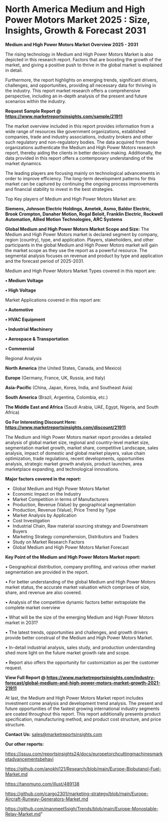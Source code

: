 # North America Medium and High Power Motors Market 2025 : Size, Insights, Growth & Forecast 2031

<Strong> Medium and High Power Motors Market Overview 2025 - 2031</strong>

The rising technology in Medium and High Power Motors Market is also depicted in this research report. Factors that are boosting the growth of the market, and giving a positive push to thrive in the global market is explained in detail.

Furthermore, the report highlights on emerging trends, significant drivers, challenges, and opportunities, providing all necessary data for thriving in the industry. This report market research offers a comprehensive perspective, including an in-depth analysis of the present and future scenarios within the industry.

<strong>Request Sample Report @ <a href=https://www.marketreportsinsights.com/sample/21911>https://www.marketreportsinsights.com/sample/21911</a></strong>

The market overview included in this report provides information from a wide range of resources like government organizations, established companies, trade and industry associations, industry brokers and other such regulatory and non-regulatory bodies. The data acquired from these organizations authenticate the Medium and High Power Motors research report, thereby aiding the clients in better decision making. Additionally, the data provided in this report offers a contemporary understanding of the market dynamics.

The leading players are focusing mainly on technological advancements in order to improve efficiency. The long-term development patterns for this market can be captured by continuing the ongoing process improvements and financial stability to invest in the best strategies.

Top Key players of Medium and High Power Motors Market are:

<strong>Siemens, Johnson Electric Holdings, Ametek, Asmo, Baldor Electric, Brook Crompton, Danaher Motion, Regal Beloit, Franklin Electric, Rockwell Automation, Allied Motion Technologies, ARC Systems</strong>

<strong><b>Global Medium and High Power Motors Market Scope and Size:</b></strong>
The Medium and High Power Motors market is declared segment by company, region (country), type, and application. Players, stakeholders, and other participants in the global Medium and High Power Motors market will gain the market scope as they use the report as a powerful resource. The segmental analysis focuses on revenue and product by type and application and the forecast period of 2025-2031.

Medium and High Power Motors Market Types covered in this report are:

<strong>• Medium Voltage

• High Voltage</strong>

Market Applications covered in this report are:

<strong>• Automotive

• HVAC Equipment

• Industrial Machinery

• Aerospace & Transportation

• Commercial</strong> 

Regional Analysis

<strong>North America</strong> (the United States, Canada, and Mexico)

<strong>Europe</strong> (Germany, France, UK, Russia, and Italy)

<strong>Asia-Pacific</strong> (China, Japan, Korea, India, and Southeast Asia)

<strong>South America</strong> (Brazil, Argentina, Colombia, etc.)

<strong>The Middle East and Africa</strong> (Saudi Arabia, UAE, Egypt, Nigeria, and South Africa)

<strong>Go For Interesting Discount Here: <a href=https://www.marketreportsinsights.com/discount/21911>https://www.marketreportsinsights.com/discount/21911</a></strong>

The Medium and High Power Motors market report provides a detailed analysis of global market size, regional and country-level market size, segmentation market growth, market share, competitive Landscape, sales analysis, impact of domestic and global market players, value chain optimization, trade regulations, recent developments, opportunities analysis, strategic market growth analysis, product launches, area marketplace expanding, and technological innovations.

<strong><b>Major factors covered in the report:</b></strong>
<ul>
  <li>Global Medium and High Power Motors Market </li>
  <li>Economic Impact on the Industry</li>
  <li>Market Competition in terms of Manufacturers</li>
  <li>Production, Revenue (Value) by geographical segmentation</li>
  <li>Production, Revenue (Value), Price Trend by Type</li>
  <li>Market Analysis by Application</li>
  <li>Cost Investigation</li>
  <li>Industrial Chain, Raw material sourcing strategy and Downstream Buyers</li>
  <li>Marketing Strategy comprehension, Distributors and Traders</li>
  <li>Study on Market Research Factors</li>
  <li>Global Medium and High Power Motors Market Forecast</li>
</ul>

<strong><b>Key Point of the Medium and High Power Motors Market report:</b></strong>

• Geographical distribution, company profiling, and various other market segmentation are provided in the report.

• For better understanding of the global Medium and High Power Motors market status, the accurate market valuation which comprises of size, share, and revenue are also covered.

• Analysis of the competitive dynamic factors better extrapolate the complete market overview

• What will be the size of the emerging Medium and High Power Motors market in 2031?

• The latest trends, opportunities and challenges, and growth drivers provide better construal of the Medium and High Power Motors Market.

• In-detail industrial analysis, sales study, and production understanding shed more light on the future market growth rate and scope.

• Report also offers the opportunity for customization as per the customer request.

<strong><b>View Full Report @ <a href=https://www.marketreportsinsights.com/industry-forecast/global-medium-and-high-power-motors-market-growth-2021-21911>https://www.marketreportsinsights.com/industry-forecast/global-medium-and-high-power-motors-market-growth-2021-21911</a></b></strong>


At last, the Medium and High Power Motors Market report includes investment come analysis and development trend analysis. The present and future opportunities of the fastest growing international industry segments are coated throughout this report. This report additionally presents product specification, manufacturing method, and product cost structure, and price structure.

<strong>Contact Us:</strong>
sales@marketreportsinsights.com

<strong>Our other reports:</strong>

<a href=https://issuu.com/reportsinsights24/docs/europetorchcuttingmachinesmarketadvancementsbehavi>https://issuu.com/reportsinsights24/docs/europetorchcuttingmachinesmarketadvancementsbehavi</a>

<a href=https://github.com/anokhi121/Research/blob/main/Europe-Biobutanol-Fuel-Market.md>https://github.com/anokhi121/Research/blob/main/Europe-Biobutanol-Fuel-Market.md</a>

<a href=https://tanomuno.com/illust/489138>https://tanomuno.com/illust/489138</a>

<a href=https://github.com/cargo2301/marketing-strategy/blob/main/Europe-Aircraft-Runway-Generators-Market.md>https://github.com/cargo2301/marketing-strategy/blob/main/Europe-Aircraft-Runway-Generators-Market.md</a>

<a href=https://github.com/manmeet5sigh/Trends/blob/main/Europe-Monostable-Relay-Market.md>https://github.com/manmeet5sigh/Trends/blob/main/Europe-Monostable-Relay-Market.md</a>"
